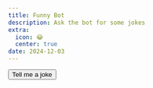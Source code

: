 ```yaml
---
title: Funny Bot
description: Ask the bot for some jokes
extra:
  icon: 😂
  center: true
date: 2024-12-03
---
```



<button id=roll class=center>Tell me a joke</button>

<blockquote id=output></blockquote>

<script>
document.getElementById('roll').addEventListener('click', function() {
    const output = document.getElementById('output');
    output.innerHTML = '<span class="load">😂</span>'; // Show loading symbol

    fetch('https://api.mxb.fyi/jokes')
      .then(response => {
          if (response.status === 429) {
              output.innerText = 'Too many requests! Wait a minute.'; // Update output for 429 status
              return; // Do nothing if response is 429
          }
          return response.text();
      })
      .then(result => {
          output.innerText = ` ${result}`; // Display the joke
      })
      .catch(error => {
          output.innerText = 'Error: ' + error.message; // Display error message
      });
});
</script>

